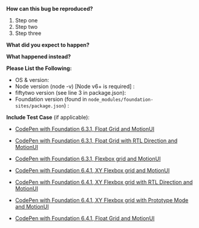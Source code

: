 <!-- Found an error in fiftytwo? Great, please let us know! If you use this template and fill in the blanks in the form below, it will be easier to understand how the error can be fixed.

Please note that issues regarding conflicts with third party WordPress plugins, are not supported in fiftytwo, and will be closed.

For general questions about how to use fiftytwo, please use the Gitter chatroom: https://gitter.im/olefredrik/fiftytwo -->

**How can this bug be reproduced?**

1. Step one
2. Step two
3. Step three

**What did you expect to happen?**

**What happened instead?**

**Please List the Following:**
* OS & version:
* Node version (node -v) [Node v6+ is required] :
* fiftytwo version (see line 3 in package.json):
* Foundation version (found in `node_modules/foundation-sites/package.json`) :

**Include Test Case** (if applicable):  
<!-- Give us a link to a CodePen or JSFiddle that recreates the issue. -->

- [CodePen with Foundation 6.3.1, Float Grid and MotionUI](http://codepen.io/IamManchanda/pen/LWGZxR)
- [CodePen with Foundation 6.3.1, Float Grid with RTL Direction and MotionUI](http://codepen.io/IamManchanda/pen/bRYOMv)
- [CodePen with Foundation 6.3.1, Flexbox grid and MotionUI](http://codepen.io/IamManchanda/pen/zZrBEv)

- [CodePen with Foundation 6.4.1, XY Flexbox grid and MotionUI](http://codepen.io/IamManchanda/pen/EXbGKJ)
- [CodePen with Foundation 6.4.1, XY Flexbox grid with RTL Direction and MotionUI](http://codepen.io/IamManchanda/pen/qjVLoO)
- [CodePen with Foundation 6.4.1, XY Flexbox grid with Prototype Mode and MotionUI](http://codepen.io/IamManchanda/pen/XgzopG)
- [CodePen with Foundation 6.4.1, Float Grid and MotionUI](http://codepen.io/IamManchanda/pen/qjVLrB)

